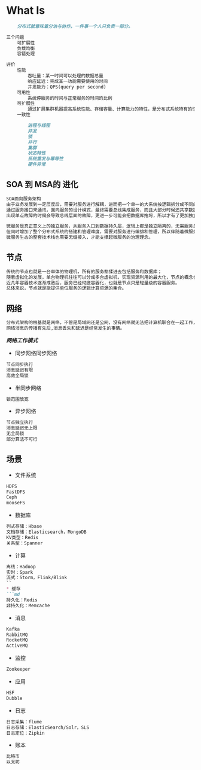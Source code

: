 
# What Is
```md
	分布式就意味着分治与协作，一件事一个人只负责一部分。
```
```md
三个问题
	可扩展性
	负载均衡
	容错处理
```
```md
评价
	性能
		吞吐量：某一时间可以处理的数据总量
		响应延迟：完成某一功能需要使用的时间
		并发能力：QPS(query per second)
	可用性
		系统停服务的时间与正常服务的时间的比例
	可扩展性
		通过扩展集群机器提高系统性能、存储容量、计算能力的特性，是分布式系统特有的性质
	一致性
```
```md
		进程与线程
		并发
		锁
		并行
		集群
		状态特性
		系统重发与幂等性
		硬件异常
```
## SOA 到 MSA的 进化
```md
SOA面向服务架构
由于业务发展到一定层度后，需要对服务进行解耦，进而把一个单一的大系统按逻辑拆分成不同的子系统，
通过服务接口来通讯，面向服务的设计模式，最终需要总线集成服务，而且大部分时候还共享数据库，
出现单点故障的时候会导致总线层面的故障，更进一步可能会把数据库拖垮，所以才有了更加独立的设计方案的出现。
```
```md
微服务是真正意义上的独立服务，从服务入口到数据持久层，逻辑上都是独立隔离的，无需服务总线来接入，
但同时增加了整个分布式系统的搭建和管理难度，需要对服务进行编排和管理，所以伴随着微服务的兴起，
微服务生态的整套技术栈也需要无缝接入，才能支撑起微服务的治理理念。
```

## 节点
```md
传统的节点也就是一台单体的物理机，所有的服务都揉进去包括服务和数据库；
随着虚拟化的发展，单台物理机往往可以分成多台虚拟机，实现资源利用的最大化，节点的概念也变成单台虚拟机上面服务；
近几年容器技术逐渐成熟后，服务已经彻底容器化，也就是节点只是轻量级的容器服务。
总体来说，节点就是能提供单位服务的逻辑计算资源的集合。
```

## 网络
```md
分布式架构的根基就是网络，不管是局域网还是公网，没有网络就无法把计算机联合在一起工作，但是网络也带来了一系列的问题。
网络消息的传播有先后,消息丢失和延迟是经常发生的事情。
```
***网络工作模式***
* 同步网络同步网络
```md
节点同步执行
消息延迟有限
高效全局锁
```
* 半同步网络
```md
锁范围放宽
```
* 异步网络
```md
节点独立执行
消息延迟无上限
无全局锁
部分算法不可行
```

## 场景
* 文件系统
```md
HDFS
FastDFS
Ceph
mooseFS
```
* 数据库
```md
列式存储：Hbase
文档存储：Elasticsearch，MongoDB
KV类型：Redis
关系型：Spanner
```
* 计算
```md
离线：Hadoop
实时：Spark
流式：Storm，Flink/Blink
``
* 缓存
```md
持久化：Redis
非持久化：Memcache
```
* 消息
```md
Kafka
RabbitMQ
RocketMQ
ActiveMQ
```
* 监控
```md
Zookeeper
```
* 应用
```md
HSF
Dubble
```
* 日志
```md
日志采集：flume
日志存储：ElasticSearch/Solr，SLS
日志定位：Zipkin
```
* 账本
```md
比特币
以太坊
```

